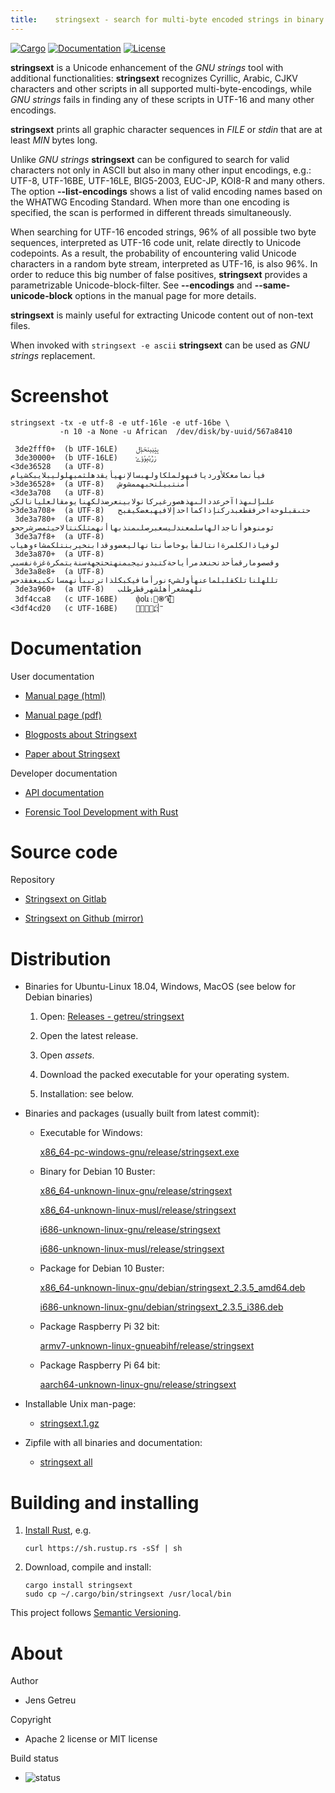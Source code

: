 ```yaml
---
title:    stringsext - search for multi-byte encoded strings in binary data
---
```


[![Cargo](https://img.shields.io/crates/v/stringsext.svg)](
https://crates.io/crates/stringsext)
[![Documentation](https://docs.rs/stringsext/badge.svg)](
https://docs.rs/stringsext)
[![License](https://img.shields.io/badge/license-MIT%2FApache--2.0-blue.svg)](
https://gitlab.com/getreu/stringsext)


**stringsext** is a Unicode enhancement of the *GNU strings* tool with
additional functionalities: **stringsext** recognizes Cyrillic, Arabic, CJKV
characters and other scripts in all supported multi-byte-encodings, while
*GNU strings* fails in finding any of these scripts in UTF-16 and many other
encodings.

**stringsext** prints all graphic character sequences in *FILE* or
*stdin* that are at least *MIN* bytes long.

Unlike *GNU strings* **stringsext** can be configured to search for
valid characters not only in ASCII but also in many other input
encodings, e.g.: UTF-8, UTF-16BE, UTF-16LE, BIG5-2003, EUC-JP, KOI8-R
and many others. The option **\--list-encodings** shows a list of valid
encoding names based on the WHATWG Encoding Standard. When more than one
encoding is specified, the scan is performed in different threads
simultaneously.

When searching for UTF-16 encoded strings, 96% of all possible two byte
sequences, interpreted as UTF-16 code unit, relate directly to Unicode
codepoints. As a result, the probability of encountering valid Unicode
characters in a random byte stream, interpreted as UTF-16, is also 96%.
In order to reduce this big number of false positives, **stringsext**
provides a parametrizable Unicode-block-filter. See **\--encodings**
and **\--same-unicode-block** options in the manual page for more details.

**stringsext** is mainly useful for extracting Unicode content out of
non-text files.

When invoked with `stringsext -e ascii` **stringsext** can be used
as *GNU strings* replacement.


# Screenshot

```
stringsext -tx -e utf-8 -e utf-16le -e utf-16be \
           -n 10 -a None -u African  /dev/disk/by-uuid/567a8410

 3de2fff0+	(b UTF-16LE)	ݒݓݔݕݖݗݙݪ
 3de30000+	(b UTF-16LE)	ݫݱݶݷݸݹݺ
<3de36528 	(a UTF-8)	فيأنمامعكلأورديافىهولملكاولهبسالإنهيأيقدهلثمبهلوليبلايبكشيام
>3de36528+	(a UTF-8)	أمنتبيلنحبهممشوش
<3de3a708 	(a UTF-8)	علىإلىهذاآخرعددالىهذهصورغيركانولابينعرضذلكهنايومقالعليانالكن
>3de3a708+	(a UTF-8)	حتىقبلوحةاخرفقطعبدركنإذاكمااحدإلافيهبعضكيفبح
 3de3a780+	(a UTF-8)	ثومنوهوأناجدالهاسلمعندليسعبرصلىمنذبهاأنهمثلكنتالاحيثمصرشرححو
 3de3a7f8+	(a UTF-8)	لوفياذالكلمرةانتالفأبوخاصأنتانهاليعضووقدابنخيربنتلكمشاءوهياب
 3de3a870+	(a UTF-8)	وقصصومارقمأحدنحنعدمرأياحةكتبدونيجبمنهتحتجهةسنةيتمكرةغزةنفسبي
 3de3a8e8+	(a UTF-8)	تللهلناتلكقلبلماعنهأولشيءنورأمافيكبكلذاترتببأنهمسانكبيعفقدحس
 3de3a960+	(a UTF-8)	نلهمشعرأهلشهرقطرطلب
 3df4cca8 	(c UTF-16BE)	փօև։֋֍֏֑֛֚֓֕֗֙֜֝֞׹
<3df4cd20 	(c UTF-16BE)	־ֿ׀ׁׂ׃ׅׄ׆ׇ׈׉׊׋
```


# Documentation

User documentation

*   [Manual page (html)](/projects/stringsext/stringsext--manpage.html)

*   [Manual page (pdf)](/_downloads/stringsext--manpage.pdf)

*   [Blogposts about Stringsext](/tags/stringsext/)

*   [Paper about Stringsext](https://commons.erau.edu/jdfsl/vol14/iss2/4)

Developer documentation

*   [API documentation](/projects/stringsext/_downloads/doc/stringsext/)

*   [Forensic Tool Development with Rust](/projects/forensic-tool-development-with-rust)

# Source code

Repository

*   [Stringsext on Gitlab](https://gitlab.com/getreu/stringsext)

*   [Stringsext on Github (mirror)](https://github.com/getreu/stringsext)

# Distribution

* Binaries for Ubuntu-Linux 18.04, Windows, MacOS (see below for
  Debian binaries)

    1. Open: [Releases - getreu/stringsext](https://github.com/getreu/stringsext/releases)

    2. Open the latest release.

    3. Open *assets*.

    4. Download the packed executable for your operating system.

    5. Installation: see below.

* Binaries and packages (usually built from latest commit):

  - Executable for Windows:

    [x86_64-pc-windows-gnu/release/stringsext.exe](/projects/stringsext/_downloads/x86_64-pc-windows-gnu/release/stringsext.exe)

  - Binary for Debian 10 Buster:

    [x86_64-unknown-linux-gnu/release/stringsext](/projects/stringsext/_downloads/x86_64-unknown-linux-gnu/release/stringsext)

    [x86_64-unknown-linux-musl/release/stringsext](/projects/stringsext/_downloads/x86_64-unknown-linux-musl/release/stringsext)

    [i686-unknown-linux-gnu/release/stringsext](/projects/stringsext/_downloads/i686-unknown-linux-gnu/release/stringsext)

    [i686-unknown-linux-musl/release/stringsext](/projects/stringsext/_downloads/i686-unknown-linux-musl/release/stringsext)

  - Package for Debian 10 Buster:

    [x86_64-unknown-linux-gnu/debian/stringsext_2.3.5_amd64.deb](/projects/stringsext/_downloads/x86_64-unknown-linux-gnu/debian/stringsext_2.3.5_amd64.deb)

    [i686-unknown-linux-gnu/debian/stringsext_2.3.5_i386.deb](/projects/stringsext/_downloads/i686-unknown-linux-gnu/debian/stringsext_2.3.5_i386.deb)

  - Package Raspberry Pi 32 bit:

    [armv7-unknown-linux-gnueabihf/release/stringsext](/projects/stringsext/_downloads/armv7-unknown-linux-gnueabihf/release/stringsext)
 
  - Package Raspberry Pi 64 bit:

    [aarch64-unknown-linux-gnu/release/stringsext](/projects/stringsext/_downloads/aarch64-unknown-linux-gnu/release/stringsext)
  

* Installable Unix man-page:

  - [stringsext.1.gz](/projects/stringsext/_downloads/stringsext.1.gz)

* Zipfile with all binaries and documentation:

  - [stringsext all](/_downloads/stringsext.zip)



# Building and installing

1. [Install Rust](https://www.rust-lang.org/tools/install), e.g.

       curl https://sh.rustup.rs -sSf | sh

2. Download, compile and install:

       cargo install stringsext
       sudo cp ~/.cargo/bin/stringsext /usr/local/bin

This project follows [Semantic Versioning](https://semver.org/).



# About

Author

*   Jens Getreu

Copyright

*   Apache 2 license or MIT license

Build status

*   ![status](https://travis-ci.org/getreu/stringsext.svg?branch=master)

